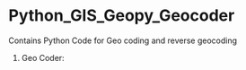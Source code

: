 # Python_GIS_Geopy_Geocoder

Contains Python Code for Geo coding and reverse geocoding

1) Geo Coder:
